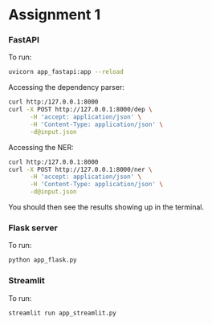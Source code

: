 # Assignment 1 

### FastAPI

To run:

```bash
uvicorn app_fastapi:app --reload
```

Accessing the dependency parser:

```bash
curl http:/127.0.0.1:8000
curl -X POST http://127.0.0.1:8000/dep \
      -H 'accept: application/json' \
      -H 'Content-Type: application/json' \
      -d@input.json
```


Accessing the NER:

```bash
curl http:/127.0.0.1:8000
curl -X POST http://127.0.0.1:8000/ner \
      -H 'accept: application/json' \
      -H 'Content-Type: application/json' \
      -d@input.json
```

You should then see the results showing up in the terminal. 


### Flask server

To run:

```bash
python app_flask.py
```


### Streamlit

To run:

```bash
streamlit run app_streamlit.py
```
